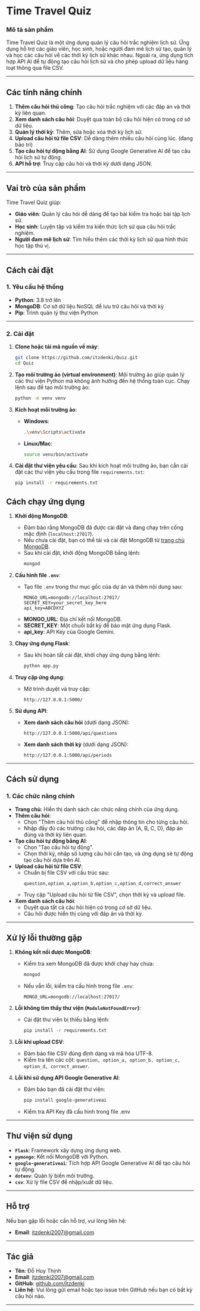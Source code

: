# **Time Travel Quiz**

### **Mô tả sản phẩm**
Time Travel Quiz là một ứng dụng quản lý câu hỏi trắc nghiệm lịch sử. Ứng dụng hỗ trợ các giáo viên, học sinh, hoặc người đam mê lịch sử tạo, quản lý và học các câu hỏi về các thời kỳ lịch sử khác nhau. Ngoài ra, ứng dụng tích hợp API AI để tự động tạo câu hỏi lịch sử và cho phép upload dữ liệu hàng loạt thông qua file CSV.

---

## **Các tính năng chính**
1. **Thêm câu hỏi thủ công**: Tạo câu hỏi trắc nghiệm với các đáp án và thời kỳ liên quan.
2. **Xem danh sách câu hỏi**: Duyệt qua toàn bộ câu hỏi hiện có trong cơ sở dữ liệu.
3. **Quản lý thời kỳ**: Thêm, sửa hoặc xóa thời kỳ lịch sử.
4. **Upload câu hỏi từ file CSV**: Dễ dàng thêm nhiều câu hỏi cùng lúc. (đang bảo trì)
5. **Tạo câu hỏi tự động bằng AI**: Sử dụng Google Generative AI để tạo câu hỏi lịch sử tự động.
6. **API hỗ trợ**: Truy cập câu hỏi và thời kỳ dưới dạng JSON.

---

## **Vai trò của sản phẩm**
Time Travel Quiz giúp:
- **Giáo viên**: Quản lý câu hỏi dễ dàng để tạo bài kiểm tra hoặc bài tập lịch sử.
- **Học sinh**: Luyện tập và kiểm tra kiến thức lịch sử qua câu hỏi trắc nghiệm.
- **Người đam mê lịch sử**: Tìm hiểu thêm các thời kỳ lịch sử qua hình thức học tập thú vị.

---

## **Cách cài đặt**

### **1. Yêu cầu hệ thống**
- **Python**: 3.8 trở lên
- **MongoDB**: Cơ sở dữ liệu NoSQL để lưu trữ câu hỏi và thời kỳ
- **Pip**: Trình quản lý thư viện Python

---

### **2. Cài đặt**
1. **Clone hoặc tải mã nguồn về máy**:
   ```bash
   git clone https://github.com/itzdenki/Quiz.git
   cd Quiz
   ```

2. **Tạo môi trường ảo (virtual environment)**:
   Môi trường ảo giúp quản lý các thư viện Python mà không ảnh hưởng đến hệ thống toàn cục. Chạy lệnh sau để tạo môi trường ảo:

   ```bash
   python -m venv venv
   ```

3. **Kích hoạt môi trường ảo**:
   - **Windows**:
     ```bash
     .\venv\Scripts\activate
     ```
   - **Linux/Mac**:
     ```bash
     source venv/bin/activate
     ```

4. **Cài đặt thư viện yêu cầu**:
   Sau khi kích hoạt môi trường ảo, bạn cần cài đặt các thư viện yêu cầu trong file `requirements.txt`:
   ```bash
   pip install -r requirements.txt
   ```


## **Cách chạy ứng dụng**

1. **Khởi động MongoDB**:
   - Đảm bảo rằng MongoDB đã được cài đặt và đang chạy trên cổng mặc định (`localhost:27017`).
   - Nếu chưa cài đặt, bạn có thể tải và cài đặt MongoDB từ [trang chủ MongoDB](https://www.mongodb.com/try/download/community).
   - Sau khi cài đặt, khởi động MongoDB bằng lệnh:
     ```bash
     mongod
     ```

2. **Cấu hình file `.env`**:
   - Tạo file `.env` trong thư mục gốc của dự án và thêm nội dung sau:
     ```
     MONGO_URL=mongodb://localhost:27017/
     SECRET_KEY=your_secret_key_here
     api_key=ABCDXYZ
     ```
   - **MONGO_URL**: Địa chỉ kết nối MongoDB.
   - **SECRET_KEY**: Một chuỗi bất kỳ để bảo mật ứng dụng Flask.
   - **api_key**: API Key của Google Gemini.

3. **Chạy ứng dụng Flask**:
   - Sau khi hoàn tất cài đặt, khởi chạy ứng dụng bằng lệnh:
     ```bash
     python app.py
     ```

4. **Truy cập ứng dụng**:
   - Mở trình duyệt và truy cập:
     ```
     http://127.0.0.1:5000/
     ```

5. **Sử dụng API**:
   - **Xem danh sách câu hỏi** (dưới dạng JSON):
     ```
     http://127.0.0.1:5000/api/questions
     ```
   - **Xem danh sách thời kỳ** (dưới dạng JSON):
     ```
     http://127.0.0.1:5000/api/periods
     ```

---

## **Cách sử dụng**

### **1. Các chức năng chính**
- **Trang chủ**: Hiển thị danh sách các chức năng chính của ứng dụng.
- **Thêm câu hỏi**:
  - Chọn "Thêm câu hỏi thủ công" để nhập thông tin cho từng câu hỏi.
  - Nhập đầy đủ các trường: câu hỏi, các đáp án (A, B, C, D), đáp án đúng và thời kỳ liên quan.
- **Tạo câu hỏi tự động bằng AI**:
  - Chọn "Tạo câu hỏi tự động".
  - Chọn thời kỳ, nhập số lượng câu hỏi cần tạo, và ứng dụng sẽ tự động tạo câu hỏi dựa trên AI.
- **Upload câu hỏi từ file CSV**:
  - Chuẩn bị file CSV với cấu trúc sau:
    ```
    question,option_a,option_b,option_c,option_d,correct_answer
    ```
  - Truy cập "Upload câu hỏi từ file CSV", chọn thời kỳ và upload file.
- **Xem danh sách câu hỏi**:
  - Duyệt qua tất cả câu hỏi hiện có trong cơ sở dữ liệu.
  - Câu hỏi được hiển thị cùng với đáp án và thời kỳ.

---

## **Xử lý lỗi thường gặp**

1. **Không kết nối được MongoDB**:
   - Kiểm tra xem MongoDB đã được khởi chạy hay chưa:
     ```bash
     mongod
     ```
   - Nếu vẫn lỗi, kiểm tra cấu hình trong file `.env`:
     ```
     MONGO_URL=mongodb://localhost:27017/
     ```

2. **Lỗi không tìm thấy thư viện (`ModuleNotFoundError`)**:
   - Cài đặt thư viện bị thiếu bằng lệnh:
     ```bash
     pip install -r requirements.txt
     ```

3. **Lỗi khi upload CSV**:
   - Đảm bảo file CSV đúng định dạng và mã hóa UTF-8.
   - Kiểm tra tên các cột: `question, option_a, option_b, option_c, option_d, correct_answer`.

4. **Lỗi khi sử dụng API Google Generative AI**:
   - Đảm bảo bạn đã cài đặt thư viện:
     ```bash
     pip install google-generativeai
     ```
   - Kiểm tra API Key đã cấu hình trong file .env

---

## **Thư viện sử dụng**
- **`Flask`**: Framework xây dựng ứng dụng web.
- **`pymongo`**: Kết nối MongoDB với Python.
- **`google-generativeai`**: Tích hợp API Google Generative AI để tạo câu hỏi tự động.
- **`dotenv`**: Quản lý biến môi trường.
- **`csv`**: Xử lý file CSV để nhập/xuất dữ liệu.

---

## **Hỗ trợ**

Nếu bạn gặp lỗi hoặc cần hỗ trợ, vui lòng liên hệ:
- **Email**: itzdenki2007@gmail.com
---

## **Tác giả**
- **Tên**: Đỗ Huy Thịnh
- **Email**: itzdenki2007@gmail.com
- **GitHub**: [github.com/itzdenki](https://github.com/itzdenki)
- **Liên hệ**: Vui lòng gửi email hoặc tạo issue trên GitHub nếu bạn có bất kỳ câu hỏi nào.

---
